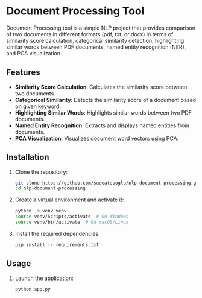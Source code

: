 # Document Processing Tool

Document Processing tool is a simple NLP project that provides comparison of two documents in different formats (pdf, txt, or docx) in terms of similarity score calculation, categorical similarity detection,
highlighting similar words between PDF documents, named entity recognition (NER), and PCA visualization.

## Features

- **Similarity Score Calculation**: Calculates the similarity score between two documents.
- **Categorical Similarity**: Detects the similarity score of a document based on given keyword.
- **Highlighting Similar Words**: Highlights similar words between two PDF documents.
- **Named Entity Recognition**: Extracts and displays named entities from documents.
- **PCA Visualization**: Visualizes document word vectors using PCA.

## Installation

1. Clone the repository:
    ```bash
    git clone https://github.com/sudeatesoglu/nlp-document-processing.git
    cd nlp-document-processing
    ```

2. Create a virtual environment and activate it:
    ```bash
    python -m venv venv
    source venv/Scripts/activate  # On Windows
    source venv/bin/activate  # On macOS/Linux
    ```

3. Install the required dependencies:
    ```bash
    pip install -r requirements.txt
    ```

## Usage

1. Launch the application:
    ```bash
    python app.py
    ```
